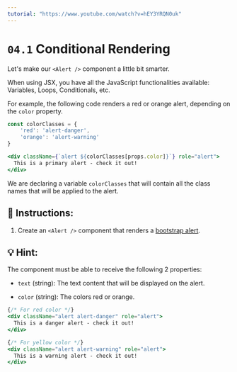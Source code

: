 ```yaml
---
tutorial: "https://www.youtube.com/watch?v=hEY3YRQN0uk"
---
```


# `04.1` Conditional Rendering

Let's make our `<Alert />` component a little bit smarter.

When using JSX, you have all the JavaScript functionalities available: Variables, Loops, Conditionals, etc.

For example, the following code renders a red or orange alert, depending on the `color` property.

```jsx
const colorClasses = {
    'red': 'alert-danger',
    'orange': 'alert-warning'
}

<div className={`alert ${colorClasses[props.color]}`} role="alert">
  This is a primary alert - check it out!
</div>
```

We are declaring a variable `colorClasses` that will contain all the class names that will be applied to the alert.

##  📝 Instructions:

1. Create an `<Alert />` component that renders a [bootstrap alert](https://getbootstrap.com/docs/4.0/components/alerts/#examples). 

## 💡 Hint:

The component must be able to receive the following 2 properties:

+ `text` (string): The text content that will be displayed on the alert.

+ `color` (string): The colors red or orange.

```jsx
{/* For red color */}
<div className="alert alert-danger" role="alert">
  This is a danger alert - check it out!
</div>

{/* For yellow color */}
<div className="alert alert-warning" role="alert">
  This is a warning alert - check it out!
</div>
```
